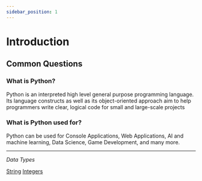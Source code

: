 ```yaml
---
sidebar_position: 1
---
```


# Introduction

## Common Questions

### What is Python?
Python is an interpreted high level general purpose programming language. Its language constructs as well as its object-oriented approach aim to help programmers write clear, logical code for small and large-scale projects

### What is Python used for?
Python can be used for Console Applications, Web Applications, AI and machine learning, Data Science, Game Development, and many more.

---

_Data Types_

[String](/docs/python/data-types/string)
[Integers](/docs/python/data-types/integer)